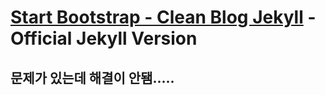 # [Start Bootstrap - Clean Blog Jekyll](https://startbootstrap.com/template-overviews/clean-blog-jekyll/) - Official Jekyll Version
## 문제가 있는데 해결이 안됌.....